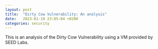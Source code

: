 ```yaml
---
layout: post
title:  "Dirty Cow Vulnerability: An analysis"
date:   2023-01-10 23:05:04 +0200
categories: security
---
```


This is an analysis of the Dirty Cow Vulnerability using a VM provided by SEED Labs.
